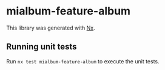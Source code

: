 # mialbum-feature-album

This library was generated with [Nx](https://nx.dev).

## Running unit tests

Run `nx test mialbum-feature-album` to execute the unit tests.
